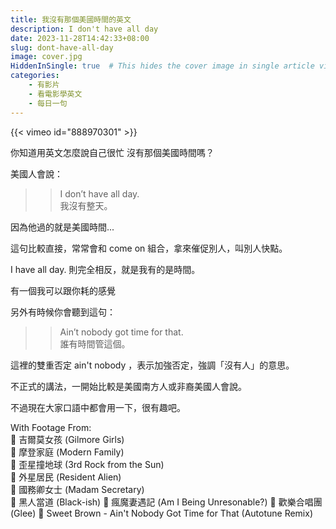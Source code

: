 ```yaml
---
title: 我沒有那個美國時間的英文
description: I don't have all day
date: 2023-11-28T14:42:33+08:00
slug: dont-have-all-day
image: cover.jpg
HiddenInSingle: true  # This hides the cover image in single article view
categories:
    - 有影片
    - 看電影學英文
    - 每日一句
---
```



{{< vimeo id="888970301" >}}

你知道用英文怎麼說自己很忙
沒有那個美國時間嗎？

美國人會說：

>> I don’t have all day.   
>> 我沒有整天。

因為他過的就是美國時間... 

這句比較直接，常常會和 come on 組合，拿來催促別人，叫別人快點。


I have all day. 則完全相反，就是我有的是時間。

有一個我可以跟你耗的感覺

另外有時候你會聽到這句：

>> Ain’t nobody got time for that.   
誰有時間管這個。


這裡的雙重否定 ain't nobody ，表示加強否定，強調「沒有人」的意思。

不正式的講法，一開始比較是美國南方人或非裔美國人會說。

不過現在大家口語中都會用一下，很有趣吧。


With Footage From:  
🎥 吉爾莫女孩 (Gilmore Girls)   
🎥 摩登家庭 (Modern Family)   
🎥 歪星撞地球 (3rd Rock from the Sun)  
🎥 外星居民 (Resident Alien)  
🎥 國務卿女士 (Madam Secretary)  
🎥 黑人當道 (Black-ish) 
🎥 瘋魔妻遇記 (Am I Being Unresonable?) 
🎥 歡樂合唱團 (Glee) 
🎥 Sweet Brown - Ain't Nobody Got Time for That (Autotune Remix) 

